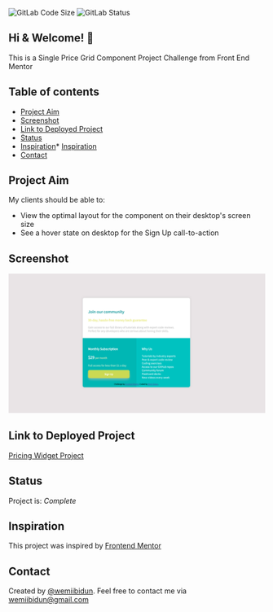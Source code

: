![GitLab Code Size](https://img.shields.io/github/languages/code-size/wemiibidun/pricing_widget_project)
![GitLab Status](https://flat.badgen.net/github/status/micromatch/micromatch)

## Hi & Welcome! 👋
This is a Single Price Grid Component Project Challenge from Front End Mentor

## Table of contents
* [Project Aim](#project-aim)
* [Screenshot](#screenshot)
* [Link to Deployed Project](#link-to-deployed-project)
* [Status](#status)
* [Inspiration](#inspiration)* [Inspiration](#inspiration)
* [Contact](#contact)


## Project Aim
My clients should be able to:
- View the optimal layout for the component on their desktop's screen size
- See a hover state on desktop for the Sign Up call-to-action


## Screenshot
![Sample image](https://github.com/wemiibidun/pricing_widget_project/blob/master/price_widget_screenshot.png)



## Link to Deployed Project
[Pricing Widget Project](https://wemiibidun.github.io/pricing_widget_project/)


## Status
Project is: _Complete_

## Inspiration
This project was inspired by [Frontend Mentor](https://www.frontendmentor.io/challenges/single-price-grid-component-5ce41129d0ff452fec5abbbc)

## Contact
Created by [@wemiibidun](https://twitter.com/wemiibidun/). Feel free to contact me via wemiibidun@gmail.com
